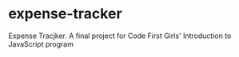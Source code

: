 # expense-tracker
Expense Tracjker. A final project for Code First Girls' Introduction to JavaScript program
